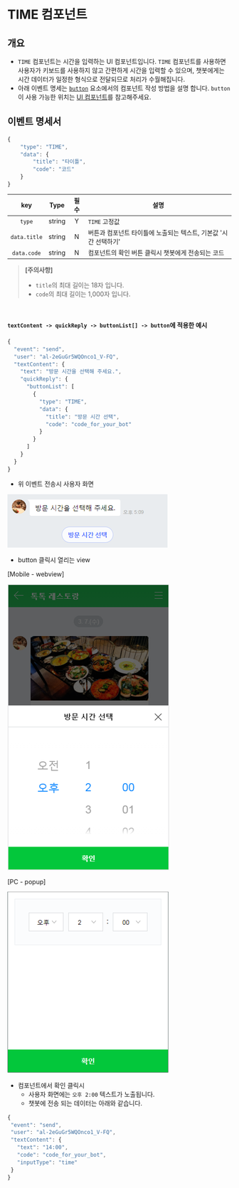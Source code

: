 # **TIME 컴포넌트** 

## 개요
* `TIME` 컴포넌트는 시간을 입력하는 UI 컴포넌트입니다. `TIME` 컴포넌트를 사용하면 사용자가 키보드를 사용하지 않고 간편하게 시간을 입력할 수 있으며, 챗봇에게는 시간 데이터가 일정한 형식으로 전달되므로 처리가 수월해집니다.
* 아래 이벤트 명세는 [`button`](/README.md#button-object) 요소에서의 컴포넌트 작성 방법을 설명 합니다. `button`이 사용 가능한 위치는 [UI 컴포넌트](/ui_component_v1.md)를 참고해주세요. 

## 이벤트 명세서
```javascript
{
    "type": "TIME",
    "data": {
        "title": "타이틀",
        "code": "코드"
    }
}
```

| key | Type | 필수 | 설명 |
|:---:|:----:|:----:|------|
| `type` | string | Y | `TIME` 고정값 |
| `data.title` | string | N | 버튼과 컴포넌트 타이틀에 노출되는 텍스트, 기본값 '시간 선택하기'|
| `data.code` | string | N | 컴포넌트의 확인 버튼 클릭시 챗봇에게 전송되는 코드 |

> **[주의사항]**
> * `title`의 최대 길이는 18자 입니다.
> * `code`의 최대 길이는 1,000자 입니다.
<br>

#### `textContent -> quickReply -> buttonList[] -> button`에 적용한 예시
```javascript
{
  "event": "send",
  "user": "al-2eGuGr5WQOnco1_V-FQ",
  "textContent": {
    "text": "방문 시간을 선택해 주세요.",
    "quickReply": {
      "buttonList": [
        {
          "type": "TIME",
          "data": {
            "title": "방문 시간 선택",
            "code": "code_for_your_bot"
          }
        }
      ]
    }
  }
}
```
 * 위 이벤트 전송시 사용자 화면
 
![image](/images/time-component-chat.PNG)

 * button 클릭시 열리는 view
 
[Mobile - webview]

![image](/images/time-component-mobile.PNG)

[PC - popup]

![image](/images/time-component-pc.png)

 * 컴포넌트에서 확인 클릭시
   * 사용자 화면에는 `오후 2:00` 텍스트가 노출됩니다.
   * 챗봇에 전송 되는 데이터는 아래와 같습니다.
 ```javascript
 {
  "event": "send",
  "user": "al-2eGuGr5WQOnco1_V-FQ",
  "textContent": {
    "text": "14:00",
    "code": "code_for_your_bot",
    "inputType": "time"
  }
}
```
<br>
